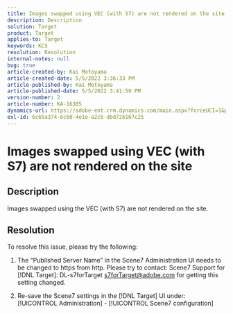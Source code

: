 ```yaml
---
title: Images swapped using VEC (with S7) are not rendered on the site
description: Description
solution: Target
product: Target
applies-to: Target
keywords: KCS
resolution: Resolution
internal-notes: null
bug: true
article-created-by: Kai Motoyama
article-created-date: 5/5/2022 3:36:33 PM
article-published-by: Kai Motoyama
article-published-date: 5/5/2022 3:41:59 PM
version-number: 2
article-number: KA-16305
dynamics-url: https://adobe-ent.crm.dynamics.com/main.aspx?forceUCI=1&pagetype=entityrecord&etn=knowledgearticle&id=f64e2e21-89cc-ec11-a7b5-6045bd00d995
exl-id: 6c65a374-6c60-4e1e-a2cb-dbd726167c25
---
```

# Images swapped using VEC (with S7) are not rendered on the site

## Description


Images swapped using the VEC (with S7) are not rendered on the site.


## Resolution


To resolve this issue, please try the following:

1. The “Published Server Name” in the Scene7 Administration UI needs to be changed to https from http. Please try to contact: Scene7 Support for [!DNL Target]: DL-s7forTarget [s7forTarget@adobe.com](mailto:s7forTarget@adobe.com) for getting this setting changed.

2. Re-save the Scene7 settings in the [!DNL Target] UI under: [!UICONTROL Administration] - [!UICONTROL Scene7 configuration]
